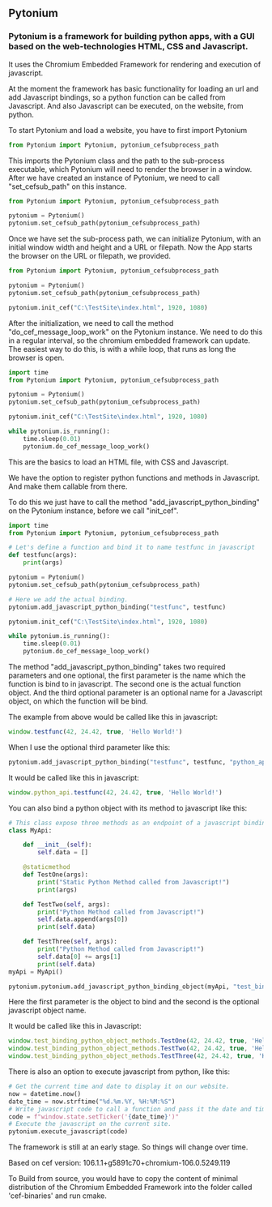 ## Pytonium
### Pytonium is a framework for building python apps, with a GUI based on the web-technologies HTML, CSS and Javascript.

It uses the Chromium Embedded Framework for rendering and execution of javascript.

At the moment the framework has basic functionality for loading an url and add
Javascript bindings, so a python function can be called from Javascript.
And also Javascript can be executed, on the website, from python.

To start Pytonium and load a website, you have to first import Pytonium

```python
from Pytonium import Pytonium, pytonium_cefsubprocess_path
```

This imports the Pytonium class and the path to the sub-process executable, which Pytonium
will need to render the browser in a window.
After we have created an instance of Pytonium, we need to call "set_cefsub_path" on this instance.

```python
from Pytonium import Pytonium, pytonium_cefsubprocess_path

pytonium = Pytonium()
pytonium.set_cefsub_path(pytonium_cefsubprocess_path)
```

Once we have set the sub-process path, we can initialize Pytonium, with an initial window width and height and
a URL or filepath. Now the App starts the browser on the URL or filepath, we provided.

```python
from Pytonium import Pytonium, pytonium_cefsubprocess_path

pytonium = Pytonium()
pytonium.set_cefsub_path(pytonium_cefsubprocess_path)

pytonium.init_cef("C:\TestSite\index.html", 1920, 1080)
```
After the initialization, we need to call the method "do_cef_message_loop_work" on the Pytonium instance. We need to do
this in a regular interval, so the chromium embedded framework can update.
The easiest way to do this, is with a while loop, that runs as long the browser is open.

```python
import time
from Pytonium import Pytonium, pytonium_cefsubprocess_path

pytonium = Pytonium()
pytonium.set_cefsub_path(pytonium_cefsubprocess_path)

pytonium.init_cef("C:\TestSite\index.html", 1920, 1080)

while pytonium.is_running():
    time.sleep(0.01)
    pytonium.do_cef_message_loop_work()
```

This are the basics to load an HTML file, with CSS and Javascript. 

We have the option to register python functions and methods in Javascript. And make them callable from there.

To do this we just have to call the method "add_javascript_python_binding" on the Pytonium instance, before we call "init_cef".


```python
import time
from Pytonium import Pytonium, pytonium_cefsubprocess_path

# Let's define a function and bind it to name testfunc in javascript
def testfunc(args):
    print(args)

pytonium = Pytonium()
pytonium.set_cefsub_path(pytonium_cefsubprocess_path)

# Here we add the actual binding.
pytonium.add_javascript_python_binding("testfunc", testfunc)

pytonium.init_cef("C:\TestSite\index.html", 1920, 1080)

while pytonium.is_running():
    time.sleep(0.01)
    pytonium.do_cef_message_loop_work()
```

The method "add_javascript_python_binding" takes two required parameters and one optional, the first parameter is
the name which the function is bind to in javascript. The second one is the actual function object. And the third optional
parameter is an optional name for a Javascript object, on which the function will be bind.

The example from above would be called like this in javascript:

```javascript
window.testfunc(42, 24.42, true, 'Hello World!')
```

When I use the optional third parameter like this:

```python
pytonium.add_javascript_python_binding("testfunc", testfunc, "python_api")
```

It would be called like this in javascript:
```javascript
window.python_api.testfunc(42, 24.42, true, 'Hello World!')
```

You can also bind a python object with its method to javascript like this:
```python
# This class expose three methods as an endpoint of a javascript binding, and they get called on the test website.
class MyApi:

    def __init__(self):
        self.data = []

    @staticmethod
    def TestOne(args):
        print("Static Python Method called from Javascript!")
        print(args)

    def TestTwo(self, args):
        print("Python Method called from Javascript!")
        self.data.append(args[0])
        print(self.data)

    def TestThree(self, args):
        print("Python Method called from Javascript!")
        self.data[0] += args[1]
        print(self.data)
myApi = MyApi()

pytonium.pytonium.add_javascript_python_binding_object(myApi, "test_binding_python_object_methods")
```
Here the first parameter is the object to bind and the second is the optional javascript object name.

It would be called like this in Javascript:
```javascript
window.test_binding_python_object_methods.TestOne(42, 24.42, true, 'Hello World!')
window.test_binding_python_object_methods.TestTwo(42, 24.42, true, 'Hello World!')
window.test_binding_python_object_methods.TestThree(42, 24.42, true, 'Hello World!')
```

There is also an option to execute javascript from python, like this:

```python
# Get the current time and date to display it on our website.
now = datetime.now()
date_time = now.strftime("%d.%m.%Y, %H:%M:%S")
# Write javascript code to call a function and pass it the date and time.
code = f"window.state.setTicker('{date_time}')"
# Execute the javascript on the current site.
pytonium.execute_javascript(code)
```

The framework is still at an early stage. So things will change over time.

Based on cef version: 106.1.1+g5891c70+chromium-106.0.5249.119

To Build from source, you would have to copy the content of minimal 
distribution of the Chromium Embedded Framework into the folder called 'cef-binaries' and run cmake.
